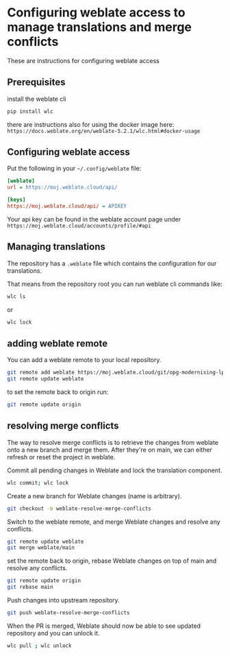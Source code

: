 # Configuring weblate access to manage translations and merge conflicts

These are instructions for configuring weblate access

## Prerequisites

install the weblate cli

```sh
pip install wlc
```

there are instructions also for using the docker image here: `https://docs.weblate.org/en/weblate-5.2.1/wlc.html#docker-usage`

## Configuring weblate access

Put the following in your `~/.config/weblate` file:

```ini
[weblate]
url = https://moj.weblate.cloud/api/

[keys]
https://moj.weblate.cloud/api/ = APIKEY
```

Your api key can be found in the weblate account page under `https://moj.weblate.cloud/accounts/profile/#api`

## Managing translations

The repository has a `.weblate` file which contains the configuration for our translations.

That means from the repository root you can run weblate cli commands like:

```sh
wlc ls
```

or

```sh
wlc lock
```

## adding weblate remote

You can add a weblate remote to your local repository.

```sh
git remote add weblate https://moj.weblate.cloud/git/opg-modernising-lpa/opg-modernising-lpa/
git remote update weblate
```

to set the remote back to origin run:

```sh
git remote update origin
```

## resolving merge conflicts

The way to resolve merge conflicts is to retrieve the changes from weblate onto a new branch and merge them. After they're on main, we can either refresh or reset the project in weblate.

Commit all pending changes in Weblate and lock the translation component.

```sh
wlc commit; wlc lock
```

Create a new branch for Weblate changes (name is arbitrary).

```sh
git checkout -b weblate-resolve-merge-conflicts
```

Switch to the weblate remote, and merge Weblate changes and resolve any conflicts.

```sh
git remote update weblate
git merge weblate/main
```

set the remote back to origin, rebase Weblate changes on top of main and resolve any conflicts.

```sh
git remote update origin
git rebase main
```

Push changes into upstream repository.

```sh
git push weblate-resolve-merge-conflicts
```

When the PR is merged, Weblate should now be able to see updated repository and you can unlock it.

```sh
wlc pull ; wlc unlock
```
